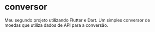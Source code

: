 # conversor

Meu segundo projeto utilizando Flutter e Dart. Um simples conversor de moedas que utiliza dados de API para a conversão.
